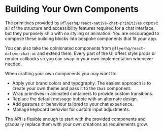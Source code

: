 # Building Your Own Components

The primitives provided by `@flyerhq/react-native-chat-primitives` expose all
of the structure and accessibility features required for a chat interface, but
they purposely ship with no styling or animation. You are encouraged to
compose these building blocks into bespoke components that fit your app.

You can also take the opinionated components from
`@flyerhq/react-native-chat-ui` and extend them. Every part of the UI offers
style props or render callbacks so you can swap in your own implementation
whenever needed.

When crafting your own components you may want to:

- Apply your brand colors and typography. The easiest approach is to create your own theme and pass it to the `Chat` component.
- Wrap primitives in animated containers to provide custom transitions.
- Replace the default message bubble with an alternate design.
- Add gestures or behaviour tailored to your chat experience.
- Manage keyboard behavior for custom input adjustments.

The API is flexible enough to start with the provided components and gradually
replace them with your own creations as requirements grow.
